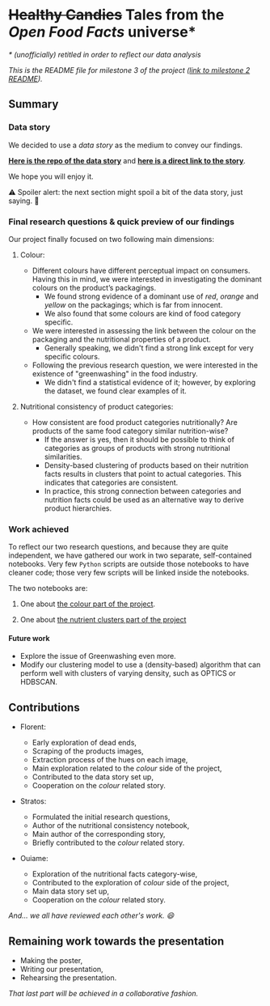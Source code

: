~~Healthy Candies~~ Tales from the *Open Food Facts* universe*
========
*\* (unofficially) retitled in order to reflect our data analysis*

*This is the README file for milestone 3 of the project ([link to milestone 2 README](https://github.com/striantafyllouEPFL/healthy-candies/blob/master/README_MS2.md)).*

## Summary


### Data story

We decided to use a *data story* as the medium to convey our findings.

[**Here is the repo of the data story**](https://github.com/ADA-Healthy-Candies/ADA-Healthy-Candies.github.io) and [**here is a direct link to the story**](https://ada-healthy-candies.github.io/). 

We hope you will enjoy it.


:warning: Spoiler alert: the next section might spoil a bit of the data story, just saying. :angel:


### Final research questions & quick preview of our findings

Our project finally focused on two following main dimensions:

1. Colour:
    - Different colours have different perceptual impact on consumers. Having this in mind, we were interested in investigating the dominant colours on the product’s packagings.
        - We found strong evidence of a dominant use of *red*, *orange* and *yellow* on the packagings; which is far from innocent.
        - We also found that some colours are kind of food category specific. 
    - We were interested in assessing the link between the colour on the packaging and the nutritional properties of a product.
        - Generally speaking, we didn't find a strong link except for very specific colours.
    - Following the previous research question, we were interested in the existence of "greenwashing" in the food industry.
        - We didn't find a statistical evidence of it; however, by exploring the dataset, we found clear examples of it. 

2. Nutritional consistency of product categories:
    - How consistent are food product categories nutritionally? Are products of the same food category similar nutrition-wise?
        - If the answer is yes, then it should be possible to think of categories as groups of products with strong nutritional similarities.
        - Density-based clustering of products based on their nutrition facts results in clusters that point to actual categories. This indicates that categories are consistent.
        - In practice, this strong connection between categories and nutrition facts could be used as an alternative way to derive product hierarchies.



### Work achieved

To reflect our two research questions, and because they are quite independent, we have gathered our work in two separate, self-contained notebooks. Very few `Python` scripts are outside those notebooks to have cleaner code; those very few scripts will be linked inside the notebooks.

The two notebooks are:

1. One about [the colour part of the project](./notebooks/color.ipynb).

2. One about [the nutrient clusters part of the project](./notebooks/nutrient_clusters.ipynb)



#### Future work

- Explore the issue of Greenwashing even more.
- Modify our clustering model to use a (density-based) algorithm that can perform well with clusters of varying density, such as OPTICS or HDBSCAN.



## Contributions

- Florent:
    - Early exploration of dead ends,
    - Scraping of the products images,
    - Extraction process of the hues on each image,
    - Main exploration related to the *colour* side of the project,
    - Contributed to the data story set up,
    - Cooperation on the *colour* related story.

- Stratos:
    - Formulated the initial research questions,
    - Author of the nutritional consistency notebook, 
    - Main author of the corresponding story,
    - Briefly contributed to the *colour* related story.

- Ouiame:
    - Exploration of the nutritional facts category-wise,
    - Contributed to the exploration of *colour* side of the project, 
    - Main data story set up,
    - Cooperation on the *colour* related story.

*And... we all have reviewed each other's work. :smile:*


## Remaining work towards the presentation

- Making the poster,
- Writing our presentation,
- Rehearsing the presentation.

*That last part will be achieved in a collaborative fashion.* 
